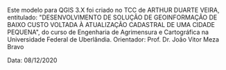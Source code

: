 Este modelo para QGIS 3.X foi criado no TCC de ARTHUR DUARTE VEIRA, entitulado: "DESENVOLVIMENTO DE SOLUÇÃO DE GEOINFORMAÇÃO DE BAIXO CUSTO
VOLTADA À ATUALIZAÇÃO CADASTRAL DE UMA CIDADE PEQUENA",  do curso de Engenharia de Agrimensura e Cartográfica na Universidade Federal de Uberlândia.
Orientador: Prof. Dr. João Vitor Meza Bravo

Data: 08/12/2020
